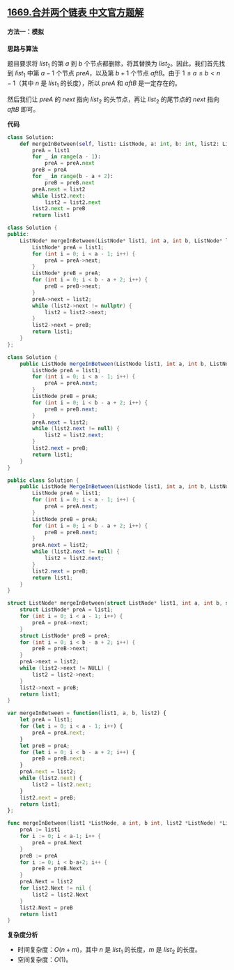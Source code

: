 ## [1669.合并两个链表 中文官方题解](https://leetcode.cn/problems/merge-in-between-linked-lists/solutions/100000/he-bing-liang-ge-lian-biao-by-leetcode-s-alt8)

#### 方法一：模拟

**思路与算法**

题目要求将 $\textit{list}_1$ 的第 $a$ 到 $b$ 个节点都删除，将其替换为 $\textit{list}_2$。因此，我们首先找到 $\textit{list}_1$ 中第 $a - 1$ 个节点 $\textit{preA}$，以及第 $b + 1$ 个节点 $\textit{aftB}$。由于 $1 \le a \le b \lt n - 1$（其中 $n$ 是 $\textit{list}_1$ 的长度），所以 $preA$ 和 $aftB$ 是一定存在的。

然后我们让 $\textit{preA}$ 的 $\textit{next}$ 指向 $\textit{list}_2$ 的头节点，再让 $\textit{list}_2$ 的尾节点的 $\textit{next}$ 指向 $\textit{aftB}$ 即可。

**代码**

```Python [sol1-Python3]
class Solution:
    def mergeInBetween(self, list1: ListNode, a: int, b: int, list2: ListNode) -> ListNode:
        preA = list1
        for _ in range(a - 1):
            preA = preA.next
        preB = preA
        for _ in range(b - a + 2):
            preB = preB.next
        preA.next = list2
        while list2.next:
            list2 = list2.next
        list2.next = preB
        return list1
```

```C++ [sol1-C++]
class Solution {
public:
    ListNode* mergeInBetween(ListNode* list1, int a, int b, ListNode* list2) {
        ListNode* preA = list1;
        for (int i = 0; i < a - 1; i++) {
            preA = preA->next;
        }
        ListNode* preB = preA;
        for (int i = 0; i < b - a + 2; i++) {
            preB = preB->next;
        }
        preA->next = list2;
        while (list2->next != nullptr) {
            list2 = list2->next;
        }
        list2->next = preB;
        return list1;
    }
};
```

```Java [sol1-Java]
class Solution {
    public ListNode mergeInBetween(ListNode list1, int a, int b, ListNode list2) {
        ListNode preA = list1;
        for (int i = 0; i < a - 1; i++) {
            preA = preA.next;
        }
        ListNode preB = preA;
        for (int i = 0; i < b - a + 2; i++) {
            preB = preB.next;
        }
        preA.next = list2;
        while (list2.next != null) {
            list2 = list2.next;
        }
        list2.next = preB;
        return list1;
    }
}
```

```C# [sol1-C#]
public class Solution {
    public ListNode MergeInBetween(ListNode list1, int a, int b, ListNode list2) {
        ListNode preA = list1;
        for (int i = 0; i < a - 1; i++) {
            preA = preA.next;
        }
        ListNode preB = preA;
        for (int i = 0; i < b - a + 2; i++) {
            preB = preB.next;
        }
        preA.next = list2;
        while (list2.next != null) {
            list2 = list2.next;
        }
        list2.next = preB;
        return list1;
    }
}
```

```C [sol1-C]
struct ListNode* mergeInBetween(struct ListNode* list1, int a, int b, struct ListNode* list2) {
    struct ListNode* preA = list1;
    for (int i = 0; i < a - 1; i++) {
        preA = preA->next;
    }
    struct ListNode* preB = preA;
    for (int i = 0; i < b - a + 2; i++) {
        preB = preB->next;
    }
    preA->next = list2;
    while (list2->next != NULL) {
        list2 = list2->next;
    }
    list2->next = preB;
    return list1;
}
```

```JavaScript [sol1-JavaScript]
var mergeInBetween = function(list1, a, b, list2) {
    let preA = list1;
    for (let i = 0; i < a - 1; i++) {
        preA = preA.next;
    }
    let preB = preA;
    for (let i = 0; i < b - a + 2; i++) {
        preB = preB.next;
    }
    preA.next = list2;
    while (list2.next) {
        list2 = list2.next;
    }
    list2.next = preB;
    return list1;
};
```

```go [sol1-Golang]
func mergeInBetween(list1 *ListNode, a int, b int, list2 *ListNode) *ListNode {
    preA := list1
    for i := 0; i < a-1; i++ {
        preA = preA.Next
    }
    preB := preA
    for i := 0; i < b-a+2; i++ {
        preB = preB.Next
    }
    preA.Next = list2
    for list2.Next != nil {
        list2 = list2.Next
    }
    list2.Next = preB
    return list1
}
```

**复杂度分析**

- 时间复杂度：$O(n + m)$，其中 $n$ 是 $\textit{list}_1$ 的长度，$m$ 是 $\textit{list}_2$ 的长度。
- 空间复杂度：$O(1)$。